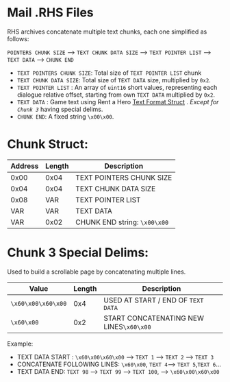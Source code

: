 # Mail .RHS Files

RHS archives concatenate multiple text chunks, each one simplified as follows:

`POINTERS CHUNK SIZE` --> `TEXT CHUNK DATA SIZE` --> `TEXT POINTER LIST` --> `TEXT DATA` --> `CHUNK END`

- `TEXT POINTERS CHUNK SIZE`: Total size of `TEXT POINTER LIST` chunk
- `TEXT CHUNK DATA SIZE`: Total size of `TEXT DATA` size, multiplied by `0x2`.
- `TEXT POINTER LIST` : An array of `uint16` short values, representing each dialogue relative offset, starting from own `TEXT DATA` multiplied by `0x2`.
- `TEXT DATA` : Game text using Rent a Hero [Text Format Struct](TEXT_Format.md) . *Except for `Chunk 3`* having special delims.
- `CHUNK END`: A fixed string `\x00\x00`.

# Chunk Struct:

|Address|Length|Description|
|-------|------|-----------|
|0x00|0x04|TEXT POINTERS CHUNK SIZE |
|0x04|0x04|TEXT CHUNK DATA SIZE|
|0x08|VAR|TEXT POINTER LIST|
|VAR|VAR|TEXT DATA       |
|VAR|0x02|CHUNK END string: `\x00\x00`|

# Chunk 3 Special Delims:

Used to build a scrollable page by concatenating multiple lines.

|Value|Length|Description|
|-------|------|-----------|
|`\x60\x00\x60\x00`|0x4| USED AT START / END OF `TEXT DATA` |
|`\x60\x00`|0x2|START CONCATENATING NEW LINES`\x60\x00`|

Example:

- TEXT DATA START : `\x60\x00\x60\x00` --> `TEXT 1` --> `TEXT 2` --> `TEXT 3`
- CONCATENATE FOLLOWING LINES: `\x60\x00`, `TEXT 4`--> `TEXT 5`,`TEXT 6`...
- TEXT DATA END: `TEXT 98` --> `TEXT 99` --> `TEXT 100`, --> `\x60\x00\x60\x00`







